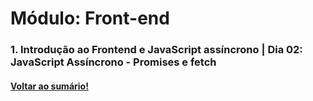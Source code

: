 # Módulo: Front-end  
### 1. Introdução ao Frontend e JavaScript assíncrono  |  Dia 02: JavaScript Assíncrono - Promises e fetch
#### [Voltar ao sumário!](https://github.com/hiagoisoppo/trybe_exercicios/tree/main)